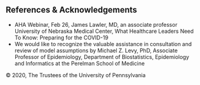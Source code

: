 ## References & Acknowledgements

* AHA Webinar, Feb 26, James Lawler, MD, an associate professor University of Nebraska Medical Center, What Healthcare Leaders Need To Know: Preparing for the COVID-19
* We would like to recognize the valuable assistance in consultation and review of model assumptions by Michael Z. Levy, PhD, Associate Professor of Epidemiology, Department of Biostatistics, Epidemiology and Informatics at the Perelman School of Medicine

© 2020, The Trustees of the University of Pennsylvania
